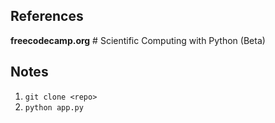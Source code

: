 ## References
**freecodecamp.org** # Scientific Computing with Python (Beta)

## Notes
1) `git clone <repo>`
2) `python app.py`
